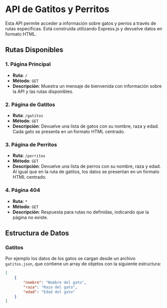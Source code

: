 # API de Gatitos y Perritos

Esta API permite acceder a información sobre gatos y perros a través de rutas específicas. Está construida utilizando Express.js y devuelve datos en formato HTML.

## Rutas Disponibles

### 1. Página Principal

- **Ruta**: `/`
- **Método**: `GET`
- **Descripción**: Muestra un mensaje de bienvenida con información sobre la API y las rutas disponibles.

### 2. Página de Gatitos

- **Ruta**: `/gatitos`
- **Método**: `GET`
- **Descripción**: Devuelve una lista de gatos con su nombre, raza y edad. Cada gato se presenta en un formato HTML centrado.

### 3. Página de Perritos

- **Ruta**: `/perritos`
- **Método**: `GET`
- **Descripción**: Devuelve una lista de perros con su nombre, raza y edad. Al igual que en la ruta de gatitos, los datos se presentan en un formato HTML centrado.

### 4. Página 404

- **Ruta**: `*`
- **Método**: `GET`
- **Descripción**: Respuesta para rutas no definidas, indicando que la página no existe.

## Estructura de Datos

### Gatitos

Por ejemplo los datos de los gatos se cargan desde un archivo `gatitos.json`, que contiene un array de objetos con la siguiente estructura:

```json
[
    {
        "nombre": "Nombre del gato",
        "raza": "Raza del gato",
        "edad": "Edad del gato"
    }
]

